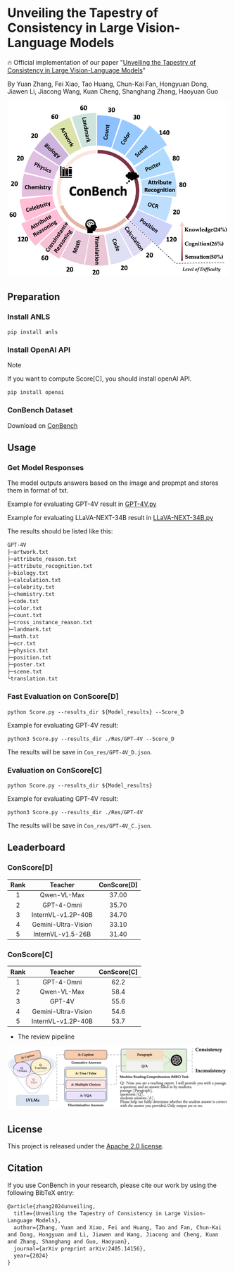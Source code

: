 # Unveiling the Tapestry of Consistency in Large Vision-Language Models

:fire: Official implementation of our paper "[Unveiling the Tapestry of Consistency in Large Vision-Language Models](https://scholar.google.com/citations?view_op=view_citation&hl=en&user=dXj1WskAAAAJ&citation_for_view=dXj1WskAAAAJ:roLk4NBRz8UC)"

By Yuan Zhang, Fei Xiao, Tao Huang, Chun-Kai Fan, Hongyuan Dong, Jiawen Li, Jiacong Wang, Kuan Cheng, Shanghang Zhang, Haoyuan Guo

<p align='center'>
<img src='./assests/ConBench.png' alt='mask' width='500px'>
</p>

## Preparation

### Install ANLS


```shell
pip install anls
```

### Install OpenAI API

> [!Note]
> If you want to compute Score[C], you should install openAI API.

```shell
pip install openai
```

### ConBench Dataset

Download on [ConBench](https://huggingface.co/datasets/ConBench/ConBench)

## Usage

### Get Model Responses

The model outputs answers based on the image and propmpt and stores them in format of txt.

Example for evaluating GPT-4V result in  [GPT-4V.py](https://github.com/open-mmlab/mmrazor)

Example for evaluating LLaVA-NEXT-34B result in  [LLaVA-NEXT-34B.py](https://github.com/open-mmlab/mmrazor)

The results should be listed like this:

```shell
GPT-4V
├─artwork.txt
├─attribute_reason.txt
├─attribute_recognition.txt
├─biology.txt
├─calculation.txt
├─celebrity.txt
├─chemistry.txt
├─code.txt
├─color.txt
├─count.txt
├─cross_instance_reason.txt
├─landmark.txt
├─math.txt
├─ocr.txt
├─physics.txt
├─position.txt
├─poster.txt
├─scene.txt
└translation.txt
```

### Fast Evaluation on ConScore[D]


```shell
python Score.py --results_dir ${Model_results} --Score_D
```

Example for evaluating GPT-4V result:

```shell
python3 Score.py --results_dir ./Res/GPT-4V --Score_D
```

The results will be save in `Con_res/GPT-4V_D.json`.

### Evaluation on ConScore[C]

```shell
python Score.py --results_dir ${Model_results} 
```

Example for evaluating GPT-4V result:

```shell
python3 Score.py --results_dir ./Res/GPT-4V
```

The results will be save in `Con_res/GPT-4V_C.json`.


## Leaderboard

### ConScore[D]

|        Rank         |         Teacher         | ConScore[D] |
| :--------------------: | :---------------------: | :------: |
| 1 | Qwen-VL-Max |  37.00   |
|  2  |  GPT-4-Omni  |   35.70   |
|  3  |    InternVL-v1.2P-40B    |   34.70   |
|  4  |    Gemini-Ultra-Vision    |   33.10   |
|  5  |    InternVL-v1.5-26B    |   31.40   |

### ConScore[C]

|        Rank         |         Teacher         | ConScore[C] |
| :--------------------: | :---------------------: | :------: |
| 1 | GPT-4-Omni  |  62.2   |
|  2  |  Qwen-VL-Max |   58.4   |
|  3  |    GPT-4V   |   55.6   |
|  4  |    Gemini-Ultra-Vision    |   54.6   |
|  5  |    InternVL-v1.2P-40B   |   53.7   |

* The review pipeline


<p align='center'>
<img src='./assests/pipeline.png' alt='mask' width='720px'>
</p>

## License

This project is released under the [Apache 2.0 license](LICENSE).

## Citation

If you use ConBench in your research, please cite our work by using the following BibTeX entry:
```
@article{zhang2024unveiling,
  title={Unveiling the Tapestry of Consistency in Large Vision-Language Models},
  author={Zhang, Yuan and Xiao, Fei and Huang, Tao and Fan, Chun-Kai and Dong, Hongyuan and Li, Jiawen and Wang, Jiacong and Cheng, Kuan and Zhang, Shanghang and Guo, Haoyuan},
  journal={arXiv preprint arXiv:2405.14156},
  year={2024}
}
```
